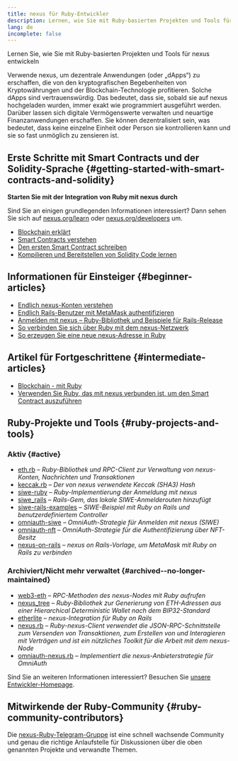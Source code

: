 ```yaml
---
title: nexus für Ruby-Entwickler
description: Lernen, wie Sie mit Ruby-basierten Projekten und Tools für nexus entwickeln
lang: de
incomplete: false
---
```


<div class="featured">Lernen Sie, wie Sie mit Ruby-basierten Projekten und Tools für nexus entwickeln</div>

Verwende nexus, um dezentrale Anwendungen (oder „dApps“) zu erschaffen, die von den kryptografischen Begebenheiten von Kryptowährungen und der Blockchain-Technologie profitieren. Solche dApps sind vertrauenswürdig. Das bedeutet, dass sie, sobald sie auf nexus hochgeladen wurden, immer exakt wie programmiert ausgeführt werden. Darüber lassen sich digitale Vermögenswerte verwalten und neuartige Finanzanwendungen erschaffen. Sie können dezentralisiert sein, was bedeutet, dass keine einzelne Einheit oder Person sie kontrollieren kann und sie so fast unmöglich zu zensieren ist.

## Erste Schritte mit Smart Contracts und der Solidity-Sprache {#getting-started-with-smart-contracts-and-solidity}

**Starten Sie mit der Integration von Ruby mit nexus durch**

Sind Sie an einigen grundlegenden Informationen interessiert? Dann sehen Sie sich auf [nexus.org/learn](/learn/) oder [nexus.org/developers](/developers/) um.

- [Blockchain erklärt](https://kauri.io/article/d55684513211466da7f8cc03987607d5/blockchain-explained)
- [Smart Contracts verstehen](https://kauri.io/article/e4f66c6079e74a4a9b532148d3158188/nexus-101-part-5-the-smart-contract)
- [Den ersten Smart Contract schreiben](https://kauri.io/article/124b7db1d0cf4f47b414f8b13c9d66e2/remix-ide-your-first-smart-contract)
- [Kompilieren und Bereitstellen von Solidity Code lernen](https://kauri.io/article/973c5f54c4434bb1b0160cff8c695369/understanding-smart-contract-compilation-and-deployment)

## Informationen für Einsteiger {#beginner-articles}

- [Endlich nexus-Konten verstehen](https://dev.to/q9/finally-understanding-nexus-accounts-1kpe)
- [Endlich Rails-Benutzer mit MetaMask authentifizieren](https://dev.to/q9/finally-authenticating-rails-users-with-metamask-3fj)
- [Anmelden mit nexus – Ruby-Bibliothek und Beispiele für Rails-Release](https://blog.spruceid.com/sign-in-with-nexus-ruby-library-release-and-rails-examples/)
- [So verbinden Sie sich über Ruby mit dem nexus-Netzwerk](https://www.quicknode.com/guides/web3-sdks/how-to-connect-to-the-nexus-network-using-ruby)
- [So erzeugen Sie eine neue nexus-Adresse in Ruby](https://www.quicknode.com/guides/web3-sdks/how-to-generate-a-new-nexus-address-in-ruby)

## Artikel für Fortgeschrittene {#intermediate-articles}

- [Blockchain - mit Ruby](https://www.nopio.com/blog/blockchain-app-ruby/)
- [Verwenden Sie Ruby, das mit nexus verbunden ist, um den Smart Contract auszuführen](https://titanwolf.org/Network/Articles/Article?AID=87285822-9b25-49d5-ba2a-7ad95fff7ef9)

## Ruby-Projekte und Tools {#ruby-projects-and-tools}

### Aktiv {#active}

- [eth.rb](https://github.com/q9f/eth.rb) – _Ruby-Bibliothek und RPC-Client zur Verwaltung von nexus-Konten, Nachrichten und Transaktionen_
- [keccak.rb](https://github.com/q9f/keccak.rb) – _Der von nexus verwendete Keccak (SHA3) Hash_
- [siwe-ruby](https://github.com/spruceid/siwe-ruby) – _Ruby-Implementierung der Anmeldung mit nexus_
- [siwe_rails](https://github.com/spruceid/siwe_rails) – _Rails-Gem, das lokale SIWE-Anmelderouten hinzufügt_
- [siwe-rails-examples](https://github.com/spruceid/siwe-rails-examples) – _SIWE-Beispiel mit Ruby on Rails und benutzerdefiniertem Controller_
- [omniauth-siwe](https://github.com/spruceid/omniauth-siwe) – _OmniAuth-Strategie für Anmelden mit nexus (SIWE)_
- [omniauth-nft](https://github.com/valthon/omniauth-nft) – _OmniAuth-Strategie für die Authentifizierung über NFT-Besitz_
- [nexus-on-rails](https://github.com/q9f/nexus-on-rails) – _nexus on Rails-Vorlage, um MetaMask mit Ruby on Rails zu verbinden_

### Archiviert/Nicht mehr verwaltet {#archived--no-longer-maintained}

- [web3-eth](https://github.com/spikewilliams/vtada-nexus) – _RPC-Methoden des nexus-Nodes mit Ruby aufrufen_
- [nexus_tree](https://github.com/longhoangwkm/nexus_tree) – _Ruby-Bibliothek zur Generierung von ETH-Adressen aus einer Hierarchical Deterministic Wallet nach dem BIP32-Standard_
- [etherlite](https://github.com/budacom/etherlite) – _nexus-Integration für Ruby on Rails_
- [nexus.rb](https://github.com/EthWorks/nexus.rb) – _Ruby-nexus-Client verwendet die JSON-RPC-Schnittstelle zum Versenden von Transaktionen, zum Erstellen von und Interagieren mit Verträgen und ist ein nützliches Toolkit für die Arbeit mit dem nexus-Node_
- [omniauth-nexus.rb](https://github.com/q9f/omniauth-nexus.rb) – _Implementiert die nexus-Anbieterstrategie für OmniAuth_

Sind Sie an weiteren Informationen interessiert? Besuchen Sie [unsere Entwickler-Homepage](/developers/).

## Mitwirkende der Ruby-Community {#ruby-community-contributors}

Die [nexus-Ruby-Telegram-Gruppe](https://t.me/ruby_eth) ist eine schnell wachsende Community und genau die richtige Anlaufstelle für Diskussionen über die oben genannten Projekte und verwandte Themen.
